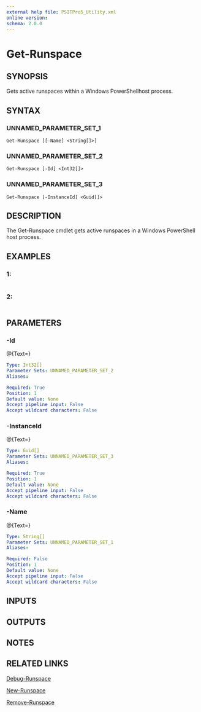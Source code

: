 ```yaml
---
external help file: PSITPro5_Utility.xml
online version: 
schema: 2.0.0
---
```


# Get-Runspace
## SYNOPSIS
Gets active runspaces within a Windows PowerShellhost process.

## SYNTAX

### UNNAMED_PARAMETER_SET_1
```
Get-Runspace [[-Name] <String[]>]
```

### UNNAMED_PARAMETER_SET_2
```
Get-Runspace [-Id] <Int32[]>
```

### UNNAMED_PARAMETER_SET_3
```
Get-Runspace [-InstanceId] <Guid[]>
```

## DESCRIPTION
The Get-Runspace cmdlet gets active runspaces in a Windows PowerShell host process.

## EXAMPLES

### 1:
```

```

### 2:
```

```

## PARAMETERS

### -Id
@{Text=}

```yaml
Type: Int32[]
Parameter Sets: UNNAMED_PARAMETER_SET_2
Aliases: 

Required: True
Position: 1
Default value: None
Accept pipeline input: False
Accept wildcard characters: False
```

### -InstanceId
@{Text=}

```yaml
Type: Guid[]
Parameter Sets: UNNAMED_PARAMETER_SET_3
Aliases: 

Required: True
Position: 1
Default value: None
Accept pipeline input: False
Accept wildcard characters: False
```

### -Name
@{Text=}

```yaml
Type: String[]
Parameter Sets: UNNAMED_PARAMETER_SET_1
Aliases: 

Required: False
Position: 1
Default value: None
Accept pipeline input: False
Accept wildcard characters: False
```

## INPUTS

## OUTPUTS

## NOTES

## RELATED LINKS

[Debug-Runspace](108d65fa-016c-4f80-af83-f2aa7ec000c3)

[New-Runspace](a62aaa44-222c-4e4a-b1e0-e6038e43a6eb)

[Remove-Runspace](9705ada0-e39c-4b61-a633-e37c70d89c57)

